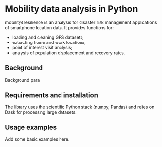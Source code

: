 # Mobility data analysis in Python

mobility4resilience is an analysis for disaster risk management applications of smartphone location data. It provides functions for:
* loading and cleaning GPS datasets;
* extracting home and work locations;
* point of interest visit analysis;
* analysis of population displacement and recovery rates.

## Background
Background para

## Requirements and installation
The library uses the scientific Python stack (numpy, Pandas) and relies on Dask for processing large datasets. 

## Usage examples
Add some basic examples here.

